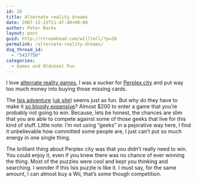 ```yaml
---
id: 20
title: Alternate reality dreams
date: 2007-12-21T11:47:40+00:00
author: Peter Backx
layout: post
guid: http://streamhead.com/willtell/?p=20
permalink: /alternate-reality-dreams/
dsq_thread_id:
  - "5437750"
categories:
  - Games and Oldskool Fun
---
```

I love [alternate reality games](http://en.wikipedia.org/wiki/Alternate_reality_game), I was a sucker for [Perplex city](http://www.perplexcity.com/) and put way too much money into buying those missing cards.

The [Isis adventure](http://www.isisadventure.be/) ([uk site](http://www.isisadventure.co.uk/)) seems just as fun. But why do they have to make it [so bloody expensive](http://www.amerone.be/index.html?lang=nl&target=d141.html&lmd=39437.414491)? Almost $200 to enter a game that you&#8217;re probably not going to win. Because, lets be honest, the chances are slim that you are able to compete against some of those geeks that live for this kind of stuff. Little note: I&#8217;m not using &#8220;geeks&#8221; in a pejorative way here, I find it unbelievable how committed some people are, I just can&#8217;t put so much energy in one single thing.

The brilliant thing about Perplex city was that you didn&#8217;t really need to win. You could enjoy it, even if you knew there was no chance of ever winning the thing. Most of the puzzles were cool and kept you thinking and searching. I wonder if this Isis puzzle is like it. I must say, for the same amount, I can almost buy a Wii, that&#8217;s some though competition.

<!-- AddThis Advanced Settings generic via filter on the_content -->

<!-- AddThis Share Buttons generic via filter on the_content -->
